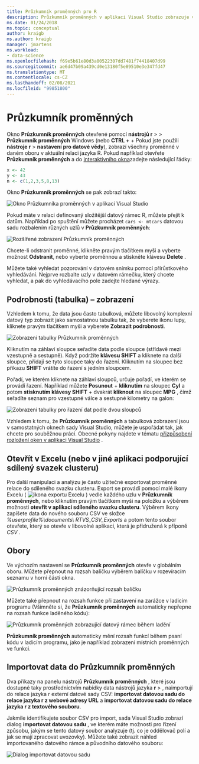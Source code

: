```yaml
---
title: Průzkumník proměnných pro R
description: Průzkumník proměnných v aplikaci Visual Studio zobrazuje všechny proměnné v daném oboru v aktuální relaci jazyka R.
ms.date: 01/24/2018
ms.topic: conceptual
author: kraigb
ms.author: kraigb
manager: jmartens
ms.workload:
- data-science
ms.openlocfilehash: f69e5b61e80d3a00522307dd7481f74418407d99
ms.sourcegitcommit: ae6d47b09a439cd0e13180f5e89510e3e347fd47
ms.translationtype: MT
ms.contentlocale: cs-CZ
ms.lasthandoff: 02/08/2021
ms.locfileid: "99851800"
---
```

# <a name="variable-explorer"></a>Průzkumník proměnných

Okno **Průzkumník proměnných** otevřené pomocí **nástrojů r**  >    >  **Průzkumník proměnných** Windows (nebo **CTRL +** +  Pokud jste použili **nástroje r**  >  **nastavení pro datové vědy**), zobrazí všechny proměnné v daném oboru v aktuální relaci jazyka R. Pokud například otevřete **Průzkumník proměnných** a do [interaktivního okna](interactive-repl-for-r-in-visual-studio.md)zadejte následující řádky:

```R
x <- 42
y <- 43
n <- c(1,2,3,5,8,13)
```

Okno **Průzkumník proměnných** se pak zobrazí takto:

![Okno Průzkumníka proměnných v aplikaci Visual Studio](media/variable-explorer-window.png)

Pokud máte v relaci definovaný složitější datový rámec R, můžete přejít k datům. Například po spuštění můžete procházet `cars <- mtcars` datovou sadu rozbalením různých uzlů v **Průzkumník proměnných**:

![Rozšířené zobrazení Průzkumník proměnných](media/variable-explorer-expanded-results.png)

Chcete-li odstranit proměnné, klikněte pravým tlačítkem myši a vyberte možnost **Odstranit**, nebo vyberte proměnnou a stiskněte klávesu **Delete** .

Můžete také vyhledat pozorování v datovém snímku pomocí přírůstkového vyhledávání. Nejprve rozbalte uzly v datovém rámečku, který chcete vyhledat, a pak do vyhledávacího pole zadejte hledané výrazy.

## <a name="details-table-view"></a>Podrobnosti (tabulka) – zobrazení

Vzhledem k tomu, že data jsou často tabulková, můžete libovolný komplexní datový typ zobrazit jako samostatnou tabulku tak, že vyberete ikonu lupy, kliknete pravým tlačítkem myši a vyberete **Zobrazit podrobnosti**.

![Zobrazení tabulky Průzkumník proměnných](media/variable-explorer-table-view.png)

Kliknutím na záhlaví sloupce seřadíte data podle sloupce (střídavě mezi vzestupně a sestupně). Když podržíte **klávesu SHIFT** a kliknete na další sloupce, přidají se tyto sloupce taky do řazení. Kliknutím na sloupec bez příkazu **SHIFT** vrátíte do řazení s jedním sloupcem.

Pořadí, ve kterém kliknete na záhlaví sloupců, určuje pořadí, ve kterém se provádí řazení. Například můžete **Posunout** + **kliknutím** na sloupec **Cyl** a potom **stisknutím klávesy SHIFT** + dvakrát **kliknout** na sloupec **MPG** , čímž seřadíte seznam pro vzestupné válce a sestupné kilometry na galon:

![Zobrazení tabulky pro řazení dat podle dvou sloupců](media/variable-explorer-table-view-sorting.png)

Vzhledem k tomu, že **Průzkumník proměnných** a tabulková zobrazení jsou v samostatných oknech sady Visual Studio, můžete je uspořádat tak, jak chcete pro souběžnou práci. Obecné pokyny najdete v tématu [přizpůsobení rozložení oken v aplikaci Visual Studio](../ide/customizing-window-layouts-in-visual-studio.md) .

## <a name="open-in-excel-or-other-csv-capable-application"></a>Otevřít v Excelu (nebo v jiné aplikaci podporující sdílený svazek clusteru)

Pro další manipulaci a analýzu je často užitečné exportovat proměnné relace do sdíleného svazku clusteru. Export se provádí pomocí malé ikony Excelu ( ![ ikona exportu Excelu ](media/variable-explorer-excel-icon.png) ) vedle každého uzlu v **Průzkumník proměnných**, nebo kliknutím pravým tlačítkem myši na položku a výběrem možnosti **otevřít v aplikaci sdíleného svazku clusteru**. Výběrem ikony zapíšete data do nového souboru CSV ve složce *%userprofile%\documents\ RTVS_CSV_Exports* a potom tento soubor otevřete, který se otevře v libovolné aplikaci, která je přidružená k příponě *CSV* .

## <a name="scopes"></a>Obory

Ve výchozím nastavení se **Průzkumník proměnných** otevře v globálním oboru. Můžete přepnout na rozsah balíčku výběrem balíčku v rozevíracím seznamu v horní části okna.

![Průzkumník proměnných znázorňující rozsah balíčku](media/variable-explorer-package-scopes.png)

Můžete také přepnout na rozsah funkce při zastavení na zarážce v ladicím programu (Všimněte si, že **Průzkumník proměnných** automaticky nepřepne na rozsah funkce laděného kódu):

![Průzkumník proměnných zobrazující datový rámec během ladění](media/variable-explorer-as-locals-window.png)

**Průzkumník proměnných** automaticky mění rozsah funkcí během psaní kódu v ladicím programu, jako je například zobrazení místních proměnných ve funkci.

## <a name="import-data-into-variable-explorer"></a>Importovat data do Průzkumník proměnných

Dva příkazy na panelu nástrojů **Průzkumník proměnných** , které jsou dostupné taky prostřednictvím nabídky data nástrojů jazyka **r**  >   , naimportují do relace jazyka r externí datové sady CSV: **importovat datovou sadu do relace jazyka r z webové adresy URL** a **importovat datovou sadu do relace jazyka r z textového souboru**.

Jakmile identifikujete soubor CSV pro import, sada Visual Studio zobrazí dialog **importovat datovou sadu** , ve kterém máte možnosti pro řízení způsobu, jakým se tento datový soubor analyzuje (tj. co je oddělovač polí a jak se mají zpracovat uvozovky). Můžete také zobrazit náhled importovaného datového rámce a původního datového souboru:

![Dialog importovat datovou sadu](media/variable-explorer-import-dataset-dialog.png)
